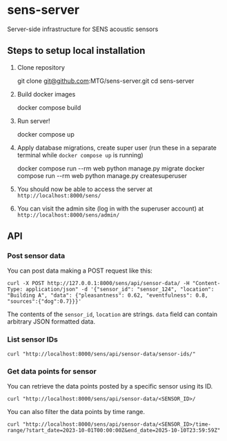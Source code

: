 # sens-server

Server-side infrastructure for SENS acoustic sensors


## Steps to setup local installation

1. Clone repository

    git clone git@github.com:MTG/sens-server.git
    cd sens-server


2. Build docker images

    docker compose build


3. Run server!

    docker compose up


4. Apply database migrations, create super user (run these in a separate terminal while `docker compose up` is running)

    docker compose run --rm web python manage.py migrate
    docker compose run --rm web python manage.py createsuperuser


5. You should now be able to access the server at `http://localhost:8000/sens/`

6. You can visit the admin site (log in with the superuser account) at `http://localhost:8000/sens/admin/`


## API

### Post sensor data

You can post data making a POST request like this:

    curl -X POST http://127.0.0.1:8000/sens/api/sensor-data/ -H "Content-Type: application/json" -d '{"sensor_id": "sensor_124", "location": "Building A", "data": {"pleasantness": 0.62, "eventfulness": 0.8, "sources":{"dog":0.7}}}'

The contents of the `sensor_id`, `location` are strings. `data` field can contain arbitrary JSON formatted data.


### List sensor IDs

    curl "http://localhost:8000/sens/api/sensor-data/sensor-ids/"


### Get data points for sensor

You can retrieve the data points posted by a specific sensor using its ID.

    curl "http://localhost:8000/sens/api/sensor-data/<SENSOR_ID>/


You can also filter the data points by time range.

    curl "http://localhost:8000/sens/api/sensor-data/<SENSOR_ID>/time-range/?start_date=2023-10-01T00:00:00Z&end_date=2025-10-10T23:59:59Z"